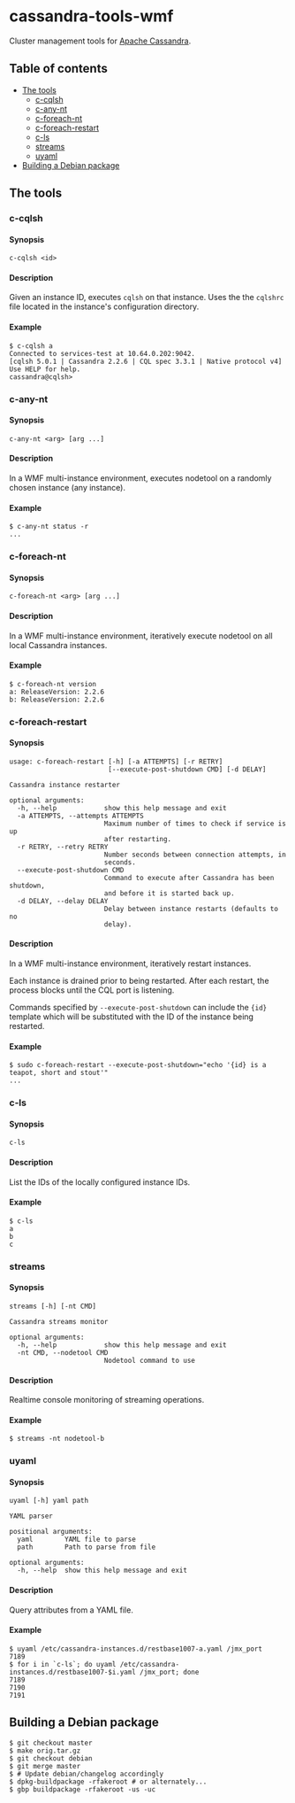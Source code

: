 cassandra-tools-wmf
===================

Cluster management tools for [Apache Cassandra](http://cassandra.apache.org).


Table of contents
-----------------
- [The tools](#the-tools)
  - [c-cqlsh](#c-cqlsh)
  - [c-any-nt](#c-any-nt)
  - [c-foreach-nt](#c-foreach-nt)
  - [c-foreach-restart](#c-foreach-restart)
  - [c-ls](#c-ls)
  - [streams](#streams)
  - [uyaml](#uyaml)
- [Building a Debian package](#building-a-debian-package)


The tools
---------

### c-cqlsh
#### Synopsis
`c-cqlsh <id>`
#### Description
Given an instance ID, executes `cqlsh` on that instance.  Uses the the `cqlshrc` file located in the instance's configuration directory.
#### Example
    $ c-cqlsh a
    Connected to services-test at 10.64.0.202:9042.
    [cqlsh 5.0.1 | Cassandra 2.2.6 | CQL spec 3.3.1 | Native protocol v4]
    Use HELP for help.
    cassandra@cqlsh>

### c-any-nt
#### Synopsis
`c-any-nt <arg> [arg ...]`
#### Description
In a WMF multi-instance environment, executes nodetool on a randomly chosen instance (any instance).
#### Example
    $ c-any-nt status -r
    ...

### c-foreach-nt
#### Synopsis
`c-foreach-nt <arg> [arg ...]`
#### Description
In a WMF multi-instance environment, iteratively execute nodetool on all local Cassandra instances.
#### Example
    $ c-foreach-nt version
    a: ReleaseVersion: 2.2.6
    b: ReleaseVersion: 2.2.6

### c-foreach-restart
#### Synopsis
    usage: c-foreach-restart [-h] [-a ATTEMPTS] [-r RETRY]
                             [--execute-post-shutdown CMD] [-d DELAY]
    
    Cassandra instance restarter
    
    optional arguments:
      -h, --help            show this help message and exit
      -a ATTEMPTS, --attempts ATTEMPTS
                            Maximum number of times to check if service is up
                            after restarting.
      -r RETRY, --retry RETRY
                            Number seconds between connection attempts, in
                            seconds.
      --execute-post-shutdown CMD
                            Command to execute after Cassandra has been shutdown,
                            and before it is started back up.
      -d DELAY, --delay DELAY
                            Delay between instance restarts (defaults to no
                            delay).
    
#### Description
In a WMF multi-instance environment, iteratively restart instances.

Each instance is drained prior to being restarted.  After each restart, the process blocks
until the CQL port is listening.

Commands specified by `--execute-post-shutdown` can include the `{id}` template which will
be substituted with the ID of the instance being restarted.
#### Example
    $ sudo c-foreach-restart --execute-post-shutdown="echo '{id} is a teapot, short and stout'"
    ...

### c-ls
#### Synopsis
`c-ls`
#### Description
List the IDs of the locally configured instance IDs.
#### Example
    $ c-ls
    a
    b
    c

### streams
#### Synopsis
    streams [-h] [-nt CMD]
    
    Cassandra streams monitor
    
    optional arguments:
      -h, --help            show this help message and exit
      -nt CMD, --nodetool CMD
                            Nodetool command to use
    
#### Description
Realtime console monitoring of streaming operations.
#### Example
    $ streams -nt nodetool-b

### uyaml
#### Synopsis
    uyaml [-h] yaml path
    
    YAML parser
    
    positional arguments:
      yaml        YAML file to parse
      path        Path to parse from file
    
    optional arguments:
      -h, --help  show this help message and exit
    
#### Description
Query attributes from a YAML file.
#### Example
    $ uyaml /etc/cassandra-instances.d/restbase1007-a.yaml /jmx_port
    7189
    $ for i in `c-ls`; do uyaml /etc/cassandra-instances.d/restbase1007-$i.yaml /jmx_port; done
    7189
    7190
    7191


Building a Debian package
-------------------------
    $ git checkout master
    $ make orig.tar.gz
    $ git checkout debian
    $ git merge master
    $ # Update debian/changelog accordingly
    $ dpkg-buildpackage -rfakeroot # or alternately...
    $ gbp buildpackage -rfakeroot -us -uc
    
